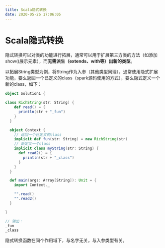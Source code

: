 ```yaml
---
title: Scala隐式转换
date: 2020-05-26 17:06:05
---
```

# Scala隐式转换

隐式转换可以对类的功能进行拓展，通常可以用于扩展第三方类的方法（如添加show\(\)展示元素），而**无需派生（extends、with等）出新的类型**。

 以拓展String类型为例，将String作为入参（其他类型同理），通常使用隐式扩展功能，要么返回一个已定义的class（spark源码使用的方式），要么隐式定义一个新的class，如下：

```scala
object Solution1 {

class RichString(str: String) {
    def read() = {
      println(str + "_fun")
    }
  }

  object Context {
    // 返回一个已定义的class
    implicit def fun(str: String) = new RichString(str)
    // 新定义一个class
    implicit class myString(str: String) {
      def read2() = {
        println(str + "_class")
      }
    }
  }

  def main(args: Array[String]): Unit = {
    import Context._

    "".read()
    "".read2()
  }

}

// 输出：
_fun
_class
```

隐式转换函数在同个作用域下，与名字无关，与入参类型有关。

